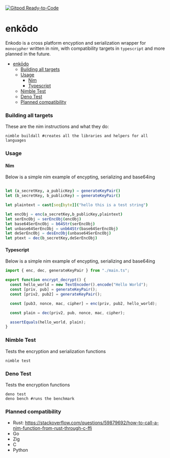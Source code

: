[![Gitpod Ready-to-Code](https://img.shields.io/badge/Gitpod-Ready--to--Code-blue?logo=gitpod)](https://gitpod.io/#https://github.com/hortinstein/enkodo/) 
# enkōdo

Enkodo is a cross platform encyption and serialization wrapper for ```monocypher``` written in nim, with compatibility targets in ```typescript``` and more planned in the future.   

- [enkōdo](#enkōdo)
    - [Building all targets](#building-all-targets)
    - [Usage](#usage)
      - [Nim](#nim)
      - [Typescript](#typescript)
    - [Nimble Test](#nimble-test)
    - [Deno Test](#deno-test)
    - [Planned compatibility](#planned-compatibility)


### Building all targets
These are the nim instructions and what they do:
```
nimble buildall #creates all the libraries and helpers for all languages 
```

### Usage

#### Nim

Below is a simple nim example of encypting, serializing and base64ing

``` nim

let (a_secretKey, a_publicKey) = generateKeyPair()
let (b_secretKey, b_publicKey) = generateKeyPair()

let plaintext = cast[seq[byte]]("hello this is a test string")

let encObj = enc(a_secretKey,b_publicKey,plaintext)
let serEncObj = serEncObj(encObj)
let base64SerEncObj = b64Str(serEncObj)
let unbase64SerEncObj = unb64Str(base64SerEncObj)
let deSerEncObj = desEncObj(unbase64SerEncObj)
let ptext = dec(b_secretKey,deSerEncObj)
```

#### Typescript

Below is a simple nim example of encypting, serializing and base64ing

``` typescript
import { enc, dec, generateKeyPair } from "./main.ts";

export function encrypt_decrypt() {
  const hello_world = new TextEncoder().encode("Hello World");
  const [priv, pub] = generateKeyPair();
  const [priv2, pub2] = generateKeyPair();

  const [pub3, nonce, mac, cipher] = enc(priv, pub2, hello_world);

  const plain = dec(priv2, pub, nonce, mac, cipher);

  assertEquals(hello_world, plain);
}
```

### Nimble Test
Tests the encryption and serialization functions
```
nimble test 
```

### Deno Test
Tests the encryption functions
```
deno test 
deno bench #runs the benchmark
```

### Planned compatibility
- Rust: https://stackoverflow.com/questions/59879692/how-to-call-a-nim-function-from-rust-through-c-ffi
- Go
- Zig
- C
- Python
